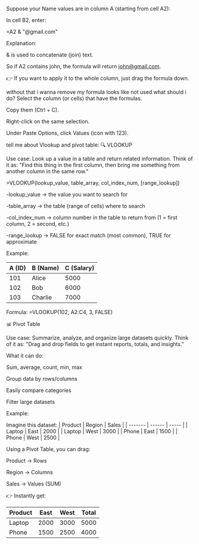 
Suppose your Name values are in column A (starting from cell A2):

In cell B2, enter:

=A2 & "@gmail.com"


Explanation:

& is used to concatenate (join) text.

So if A2 contains john, the formula will return john@gmail.com.

👉 If you want to apply it to the whole column, just drag the formula down.

without that i wanna remove my formula looks like not used what should i do?
Select the column (or cells) that have the formulas.

Copy them (Ctrl + C).

Right-click on the same selection.

Under Paste Options, click Values (icon with 123).


tell me about Vlookup and pivot table:
🔍 VLOOKUP

Use case: Look up a value in a table and return related information.
Think of it as: "Find this thing in the first column, then bring me something from another column in the same row."

=VLOOKUP(lookup_value, table_array, col_index_num, [range_lookup])

-lookup_value → the value you want to search for

-table_array → the table (range of cells) where to search

-col_index_num → column number in the table to return from (1 = first column, 2 = second, etc.)

-range_lookup → FALSE for exact match (most common), TRUE for approximate

Example:

| A (ID) | B (Name) | C (Salary) |
| ------ | -------- | ---------- |
| 101    | Alice    | 5000       |
| 102    | Bob      | 6000       |
| 103    | Charlie  | 7000       |
Formula:
=VLOOKUP(102, A2:C4, 3, FALSE)


📊 Pivot Table

Use case: Summarize, analyze, and organize large datasets quickly.
Think of it as: "Drag and drop fields to get instant reports, totals, and insights."

What it can do:

Sum, average, count, min, max

Group data by rows/columns

Easily compare categories

Filter large datasets

Example:

Imagine this dataset:
| Product | Region | Sales |
| ------- | ------ | ----- |
| Laptop  | East   | 2000  |
| Laptop  | West   | 3000  |
| Phone   | East   | 1500  |
| Phone   | West   | 2500  |

Using a Pivot Table, you can drag:

Product → Rows

Region → Columns

Sales → Values (SUM)

👉 Instantly get:

| Product | East | West | Total |
| ------- | ---- | ---- | ----- |
| Laptop  | 2000 | 3000 | 5000  |
| Phone   | 1500 | 2500 | 4000  |

